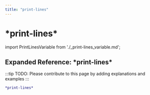 ```yaml
---
title: "print-lines"
---
```


# \*print-lines\*

import PrintLinesVariable from './_print-lines_variable.md';

<PrintLinesVariable />

## Expanded Reference: \*print-lines\*

:::tip
TODO: Please contribute to this page by adding explanations and examples
:::

```lisp
*print-lines*
```
